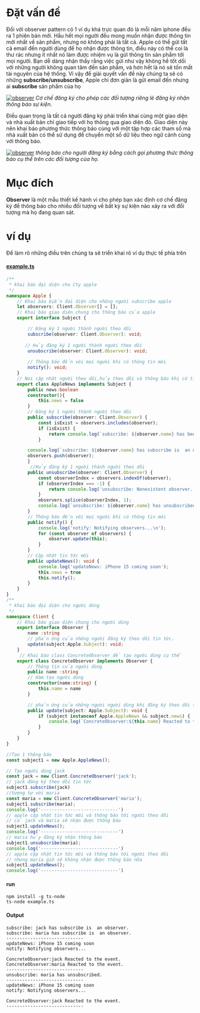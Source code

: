 # Đặt vấn đề
Đối với observer pattern có 1 ví dụ khá trực quan đó là mỗi năm iphone đều ra 1 phiên bản mới. Hầu hết mọi người đều mong muốn nhận được thông tin mới nhất về sản phẩm, nhưng nó không phải là tất cả. Apple có thể gửi tất cả email đến người dùng để họ nhận được thông tin, điều này có thể coi là thư rác nhưng ít nhất nó làm được nhiệm vụ là gửi thông tin sản phẩm tới mọi người.
Bạn dễ dàng nhận thấy rằng việc gửi như vậy không hề tốt dối với những người không quan tâm đến sản phẩm, và hơn hết là nó sẽ tốn mất tài nguyên của hệ thống.
Vì vậy để giải quyết vấn đề này chúng ta sẽ có những **subscribe/unsubscribe**, Apple chỉ đơn giản là gửi email đến nhưng ai **subscribe** sản phẩm của họ

[![observer](https://refactoring.guru/images/patterns/diagrams/observer/solution1-en.png)](https://refactoring.guru/design-patterns/observer)
*Cơ chế đăng ký cho phép các đối tượng riêng lẻ đăng ký nhận thông báo sự kiện.*

Điều quan trọng là tất cả người đăng ký phải triển khai cùng một giao diện và nhà xuất bản chỉ giao tiếp với họ thông qua giao diện đó. Giao diện này nên khai báo phương thức thông báo cùng với một tập hợp các tham số mà nhà xuất bản có thể sử dụng để chuyển một số dữ liệu theo ngữ cảnh cùng với thông báo.

[![observer](https://refactoring.guru/images/patterns/diagrams/observer/solution2-en.png)](https://refactoring.guru/design-patterns/observer)
*thông báo cho người đăng ký bằng cách gọi phương thức thông báo cụ thể trên các đối tượng của họ.*

# Mục đích
**Observer** là một mẫu thiết kế hành vi cho phép bạn xác định cơ chế đăng ký để thông báo cho nhiều đối tượng về bất kỳ sự kiện nào xảy ra với đối tượng mà họ đang quan sát.

# ví dụ
Để làm rõ những điều trên chúng ta sẽ triển khai rõ ví dụ thực tế phía trên
#### [example.ts](https://github.com/bachhieu/design-pattern/blob/main/observer-pattern/example.ts)
```ts
/**
 * khai báo đại diện cho Cty apple
 */
namespace Apple {
    // Khai báo biến đại diện cho những người subscribe apple
    let observers: Client.Observer[] = [];
    // Khai báo giao diện chung cho thông báo của apple
    export interface Subject {

        // Đăng ký 1 người thành người theo dõi 
        subscribe(observer: Client.Observer): void;
    
       // Hủy đăng ký 1 người thành người theo dõi 
        unsubscribe(observer: Client.Observer): void;
    
        // Thông báo đến với mọi người khi có thông tin mới
        notify(): void;
    }
    // Nơi cập nhật người theo dõi,hủy theo dõi và thông báo khi có tin tức mới của Apple
    export class AppleNews implements Subject {
        public news:boolean
        constructor(){
            this.news = false
        }
        // Đăng ký 1 người thành người theo dõi
        public subscribe(observer: Client.Observer) {
            const isExist = observers.includes(observer);
            if (isExist) {
                return console.log(`subscribe: ${observer.name} has been subscribe already.`);
            }

        console.log(`subscribe: ${observer.name} has subscribe is  an observer.`);
        observers.push(observer);
        }
         //Hủy đăng ký 1 người thành người theo dõi
        public unsubscribe(observer: Client.Observer) {
            const observerIndex = observers.indexOf(observer);
            if (observerIndex === -1) {
                return console.log('unsubscribe: Nonexistent observer.');
            }
            observers.splice(observerIndex, 1);
            console.log(`unsubscribe: ${observer.name} has unsubscribed.`);
        }
        // Thông báo đến với mọi người khi có thông tin mới
        public notify() {
            console.log('notify: Notifying observers...\n');
            for (const observer of observers) {
                observer.update(this);
            }
        }
        // Cập nhật tin tức mới 
        public updateNews(): void {
            console.log('updateNews: iPhone 15 coming soon');
            this.news = true
            this.notify();
        }
    }
}
/**
 * khai báo đại diện cho người dùng
 */
namespace Client {
    // Khai báo giao diện chung cho người dùng
    export interface Observer {
        name :string
        // phản ứng của những người đăng ký theo dõi tin tức.
        update(subject:Apple.Subject): void;
    }
     // Khai báo class ConcreteObserver để tạo người dùng cụ thể
    export class ConcreteObserver implements Observer {
        // Thông tin của người dùng
        public name :string
        // Hàm tạo người dùng
        constructor(name:string) {
            this.name = name
        }

        // phản ứng của những người người dùng khi đăng ký theo dõi tin tức của apple
        public update(subject: Apple.Subject): void {
            if (subject instanceof Apple.AppleNews && subject.news) {
                console.log(`ConcreteObserver:${this.name} Reacted to the event.`);
            }
        }
    }
}

//Tạo 1 thông báo
const subject1 = new Apple.AppleNews();

// Tạo người dùng jack
const jack = new Client.ConcreteObserver('jack');
// jack đăng ký theo dõi tin tức
subject1.subscribe(jack)
//tương tự với maria
const maria = new Client.ConcreteObserver('maria');
subject1.subscribe(maria);
console.log('-----------------------------')
// apple cập nhật tin tức mới và thông báo tới người theo dõi
// cả jack và maria sẽ nhận được thông báo
subject1.updateNews();
console.log('-----------------------------')
// maria hủy đăng ký nhận thông báo
subject1.unsubscribe(maria);
console.log('-----------------------------')
// apple cập nhật tin tức mới và thông báo tới người theo dõi
// nhưng maria giờ sẽ không nhận được thông báo nữa
subject1.updateNews();
console.log('-----------------------------')


```
#### run
```
npm install -g ts-node
ts-node example.ts
```
#### Output
```
subscribe: jack has subscribe is  an observer.
subscribe: maria has subscribe is  an observer.
-----------------------------
updateNews: iPhone 15 coming soon
notify: Notifying observers...

ConcreteObserver:jack Reacted to the event.    
ConcreteObserver:maria Reacted to the event.   
-----------------------------
unsubscribe: maria has unsubscribed.
-----------------------------
updateNews: iPhone 15 coming soon
notify: Notifying observers...

ConcreteObserver:jack Reacted to the event.    
-----------------------------
```
